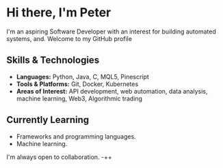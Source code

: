# Hi there, I'm Peter

I'm an aspiring Software Developer with an interest for building automated systems, and. Welcome to my GitHub profile

## Skills & Technologies

- **Languages:** Python, Java, C, MQL5, Pinescript
- **Tools & Platforms:** Git, Docker, Kubernetes
- **Areas of Interest:** API development, web automation, data analysis, machine learning, Web3, Algorithmic trading

## Currently Learning

- Frameworks and programming languages.
- Machine learning. 

I'm always open to collaboration.
-++
